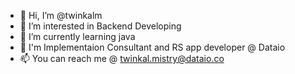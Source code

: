 - 👋 Hi, I’m @twinkalm
- 👀 I’m interested in Backend Developing
- 🌱 I’m currently learning java
- 💞️ I'm Implementaion Consultant and RS app developer @ Dataio
- 📫 You can reach me @ twinkal.mistry@dataio.co

<!---
twinkalm/twinkalm is a ✨ special ✨ repository because its `README.md` (this file) appears on your GitHub profile.
You can click the Preview link to take a look at your changes.
--->
